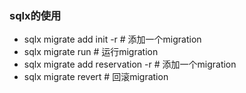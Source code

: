### sqlx的使用
- sqlx migrate add init -r # 添加一个migration
- sqlx migrate run # 运行migration
- sqlx migrate add reservation -r # 添加一个migration
- sqlx migrate revert # 回滚migration